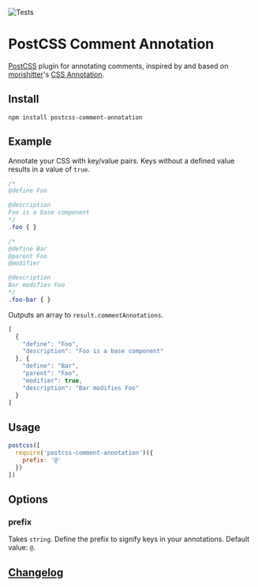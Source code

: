 ![Tests](https://github.com/matthewferry/postcss-comment-annotation/workflows/Tests/badge.svg)

# PostCSS Comment Annotation 

[PostCSS] plugin for annotating comments, inspired by and based on
[morishitter](https://github.com/morishitter)'s [CSS Annotation](https://github.com/morishitter/css-annotation).

[PostCSS]: https://github.com/postcss/postcss

## Install
`npm install postcss-comment-annotation`

## Example
Annotate your CSS with key/value pairs. Keys without a defined value
results in a value of `true`.
```css
/*
@define Foo

@description
Foo is a base component
*/
.foo { }

/*
@define Bar
@parent Foo
@modifier

@description
Bar modifies Foo
*/
.foo-bar { }
```

Outputs an array to `result.commentAnnotations`.
```js
[
  {
    "define": "Foo",
    "description": "Foo is a base component"
  }, {
    "define": "Bar",
    "parent": "Foo",
    "modifier": true,
    "description": "Bar modifies Foo"
  }
]
```

## Usage

```js
postcss([
  require('postcss-comment-annotation')({
    prefix: '@'
  })
])
```

## Options

### prefix

Takes `string`.
Define the prefix to signify keys in your annotations.
Default value: `@`.

## [Changelog](./CHANGELOG.md)
